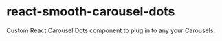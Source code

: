 # react-smooth-carousel-dots

Custom React Carousel Dots component to plug in to any your Carousels.
